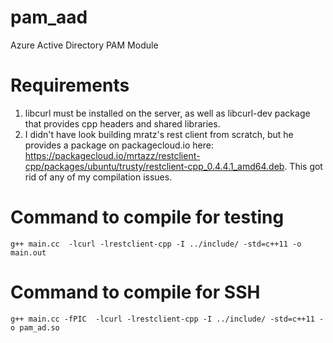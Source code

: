# pam_aad
Azure Active Directory PAM Module

# Requirements
1. libcurl must be installed on the server, as well as libcurl-dev package that provides cpp headers and shared libraries.
2. I didn't have look building mratz's rest client from scratch, but he provides a package on packagecloud.io here: https://packagecloud.io/mrtazz/restclient-cpp/packages/ubuntu/trusty/restclient-cpp_0.4.4.1_amd64.deb. This got rid of any of my compilation issues.

# Command to compile for testing

```g++ main.cc  -lcurl -lrestclient-cpp -I ../include/ -std=c++11 -o main.out```

# Command to compile for SSH 
```g++ main.cc -fPIC  -lcurl -lrestclient-cpp -I ../include/ -std=c++11 -o pam_ad.so```

